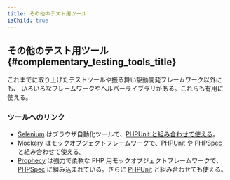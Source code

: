 ```yaml
---
title: その他のテスト用ツール
isChild: true
---
```


## その他のテスト用ツール {#complementary_testing_tools_title}

これまでに取り上げたテストツールや振る舞い駆動開発フレームワーク以外にも、
いろいろなフレームワークやヘルパーライブラリがある。これらも有用に使える。

### ツールへのリンク

* [Selenium](http://seleniumhq.org/) はブラウザ自動化ツールで、[PHPUnit と組み合わせて使える](http://www.phpunit.de/manual/current/ja/selenium.html)。
* [Mockery](https://github.com/padraic/mockery) はモックオブジェクトフレームワークで、[PHPUnit](http://phpunit.de/) や [PHPSpec](http://www.phpspec.net/) と組み合わせて使える。
* [Prophecy](https://github.com/phpspec/prophecy) は強力で柔軟な PHP 用モックオブジェクトフレームワークで、[PHPSpec](http://www.phpspec.net/) に組み込まれている。さらに [PHPUnit](http://phpunit.de/) と組み合わせても使える。
